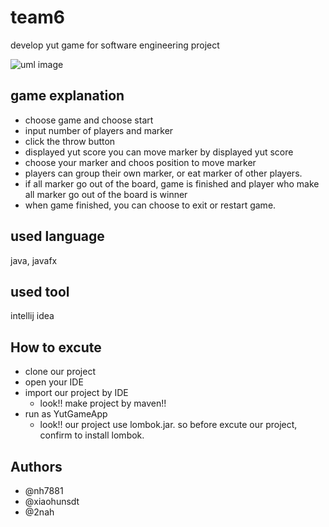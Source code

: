 # team6

 develop yut game for software engineering project

![uml image](https://postfiles.pstatic.net/MjAxOTA2MDhfMjgy/MDAxNTU5OTg4MjQ0NTI1.9Hb6Zxq8pgyrQ4HHW-1ieWTJV9sk5tr7FgHsrcsPsGEg.WzsODABIspEwvFf-ypEskwVJBbueH_OaCR2cutRVhy4g.PNG.nh7881/image.png?type=w966)


## game explanation
+ choose game and choose start
+ input number of players and marker
+ click the throw button 
+ displayed yut score you can move marker by displayed yut score
+ choose your marker and choos position to move marker
+ players can group their own marker, or eat marker of other players.
+ if all marker go out of the board, game is finished and player who make all marker go out of the board is winner
+ when game finished, you can choose to exit or restart game.

## used language
 java, javafx
 
## used tool
 intellij idea 

## How to excute
+ clone our project
+ open your IDE
+ import our project by IDE
    + look!! make project by maven!!
+ run as YutGameApp
    + look!! our project use lombok.jar. so before excute our project, confirm to install lombok.


## Authors
+ @nh7881
+ @xiaohunsdt
+ @2nah
